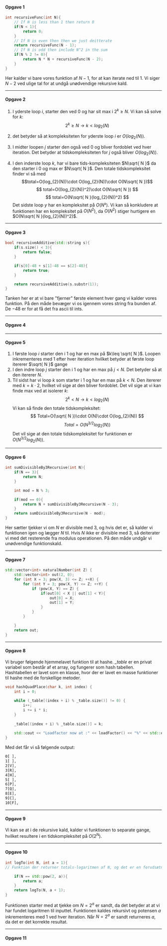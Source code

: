 #### Opgave 1

```cpp
int recursiveFunc(int N){
    // If N is less than 1 then return 0
    if(N < 1){
        return 0;
    }
    // If N is even then then we just deitterate
    return recursiveFunc(N - 1);
    // If N is odd then include N^2 in the sum
    if(N % 2 != 0){
        return N * N + recursiveFunc(N - 2);
    }
}
```
Her kalder vi bare vores funktion af $N-1$, for at kan iterate ned til $1$. Vi siger $N-2$ ved ulige tal for at undgå unødvendige rekursive kald.

---
#### Opgave 2
1. I yderste loop *i*,  starter den ved $0$ og har sit max i $2^k\geq N$. Vi kan så solve for *k*:
 $$2^k\geq N\rightarrow k<log_{2}(N)$$
3. det betyder så at kompleksiteten for yderste loop *i* er $O(log_{2}(N))$.

4. I midter loopen *j* starter den også ved $0$ og bliver fordoblet ved hver iteration. Det betyder at tidskompleksiteten for *j* også bliver $O(log_{2}(N))$.

5. I den inderste loop *k*, har vi bare tids-kompleksiteten $N\sqrt{ N }$ da den starter i $0$ og max er $N\sqrt{ N }$.
Den totale tidskompleksitet finder vi så med $$total=O(log_{2}(N))\cdot O(log_{2}(N))\cdot O(N\sqrt{ N })$$
$$
total=O((log_{2}(N))^2)\cdot O(N\sqrt{ N })
$$
$$
total=O(N\sqrt{ N }(log_{2}(N))^2)
$$
Det sidste loop *y* har en kompleksitet på $O(N²)$.
Vi kan så konkludere at funktionen har en kompleksitet på $O(N^2)$, da $O(N^2)$ stiger hurtigere en $O(N\sqrt{ N }(log_{2}(N))^2)$.

---

#### Opgave 3

```cpp
bool recursiveAdditive(std::string s){
    if(s.size() < 3){
        return false;
    }

    if(s[0]-48 + s[1]-48 == s[2]-48){
        return true;
    }

    return recursiveAdditive(s.substr(1));
}
```
Tanken her er at vi bare "fjerner" første element hver gang vi kalder vores funktion. På den måde bevæger vi os igennem vores string fra bunden af. De $-48$ er for at få det fra ascii til ints.

---

#### Opgave 4


---

#### Opgave 5
1. I første loop *i* starter den i $1$ og har en max på $k\leq \sqrt{ N }$. Loopen inkrementeres med $1$ efter hver iteration hvilket betyder at første loop itererer $\sqrt{ N }$ gange
2. I den indre loop *j* starter den i $1$ og har en max på $j<N$. Det betyder så at den itererer $N$.
3. Til sidst har vi loop *k* som starter i $1$ og har en max på $k<N$. Den itererer med $k=k\cdot 2$, hvilket vil sige at den bliver fordoblet. Det vil sige at vi kan finde max ved at isolerer $k$:
$$
2^k<N \rightarrow k<log_{2}(N)
$$
Vi kan så finde den totale tidskompleksitet:
$$
Total=O(\sqrt{ N })\cdot O(N)\cdot O(log_{2}(N))
$$
$$
Total=O(N^{3/2}log_{2}(N))
$$
Det vil sige at den totale tidskompleksitet for funktionen er $O(N^{3/2}log_{2}(N))$.

---

#### Opgave 6
```cpp
int sumDivisibleBy3Recursive(int N){
    if(N == 3){
        return N;
    }

    int mod = N % 3;

    if(mod == 0){
        return N + sumDivisibleBy3Recursive(N - 3);
    }
    return sumDivisibleBy3Recursive(N - mod);
}
```
Her sætter tjekker vi om $N$ er divisible med $3$, og hvis det er, så kalder vi funktionen igen og lægger $N$ til. Hvis $N$ ikke er divisible med $3$, så deiterater vi med det resterende fra modulus operationen. På den måde undgår vi unødvendige funktionskald.


---

#### Opgave 7

```cpp
std::vector<int> naturalNumber(int Z) {
	std::vector<int> out(2, 0);
	for (int X = 3; pow(X, 3) <= Z; ++X) {
		for (int Y = 3; pow(X, Y) <= Z; ++Y) {
			if (pow(X, Y) == Z) {
				if(out[0] < X || out[1] < Y){
					out[0] = X;
					out[1] = Y;
				}
			}
		}

	}
	return out;
}
```


---

#### Opgave 8
Vi bruger følgende hjemmelavet funktion til at hashe.
*_table* er en privat variabel som består af et array, og fungerer som hash tabellen. Hashtabellen er lavet som en klasse, hvor der er lavet en masse funktioner til hashe med de forskellige metoder.
```cpp
void hashQuadPlace(char k, int index) {
	int i = 0;
	
	while (_table[(index + i) % _table.size()] != 0) {
		i++;
		i += i * i;
	}
	
	_table[(index + i) % _table.size()] = k;
	
	std::cout << "Loadfactor now at :" << loadFactor() << "%" << std::endl;
}
```

Med det får vi så følgende output:
```bash
0[ ], 
1[ ], 
2[V], 
3[R], 
4[H], 
5[ ], 
6[P], 
7[Q], 
8[E], 
9[C], 
10[F], 
```

---

#### Opgave 9
Vi kan se at i de rekursive kald, kalder vi funktionen to separate gange, hvilket resultere i en tidskompleksitet på $O(2^N)$.

---

#### Opgave 10
```cpp
int logTo(int N, int a = 1){
// Funktion der returner totals-logaritmen af N, og det er en forudsætning, at N er et naturligt tal og en potens af 2.

	if(N == std::pow(2, a)){
		return a;
	}
	return logTo(N, a + 1);
}
```
Funktionen starter med at tjekke om $N=2^a$ er sandt, da det betyder at at vi har fundet logaritmen til inputtet. Funktionen kaldes rekursivt og potensen *a* inkrementeres med $1$ ved hver iteration. Når $N=2^a$ er sandt returneres *a*, da det er det korrekte resultat.

---

#### Opgave 11
